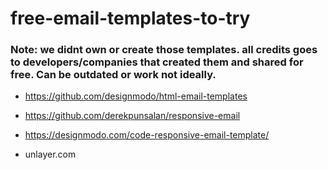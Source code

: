 # free-email-templates-to-try

### Note: we didnt own or create those templates. all credits goes to developers/companies that created them and shared for free. Can be outdated or work not ideally.

- https://github.com/designmodo/html-email-templates

- https://github.com/derekpunsalan/responsive-email

- https://designmodo.com/code-responsive-email-template/

- unlayer.com
